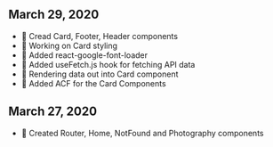 ## March 29, 2020
* 🌱 Cread Card, Footer, Header components
* 🐩 Working on Card styling
* 🧂 Added react-google-font-loader
* 🧂 Added useFetch.js hook for fetching API data
* 👻 Rendering data out into Card component
* 🧱 Added ACF for the Card Components

## March 27, 2020
* 🌱 Created Router, Home, NotFound and Photography components
